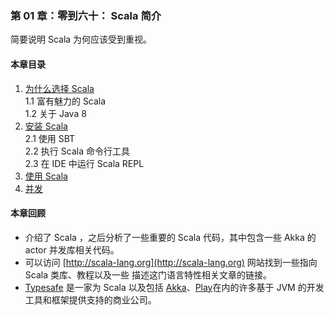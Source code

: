 ### 第 01 章：零到六十： Scala 简介 ###
简要说明 Scala  为何应该受到重视。
#### 本章目录 ####
1.	[为什么选择 Scala](Course1WhyScala.md)  
1.1	富有魅力的 Scala   
1.2	关于 Java 8   
2.	[安装 Scala](Course2InstallingScala.md)   
2.1	使用 SBT   
2.2	执行 Scala 命令行工具   
2.3	在 IDE 中运行 Scala REPL   
3.	[使用 Scala](Course3TasteScala.md)   
4.	[并发](Course4TasteConcurrency.md)      
    
#### 本章回顾 ####    
-   介绍了 Scala ，之后分析了一些重要的 Scala  代码，其中包含一些 Akka  的 actor  并发库相关代码。
-   可以访问 [http://scala-lang.org](http://scala-lang.org)  网站找到一些指向 Scala  类库、教程以及一些
    描述这门语言特性相关文章的链接。
-   [Typesafe](http://typesafe.com)  是一家为 Scala  以及包括 [Akka](http://akka.io)、[Play](http://www.playframework.com)在内的许多基于 JVM  的开发工具和框架提供支持的商业公司。
   